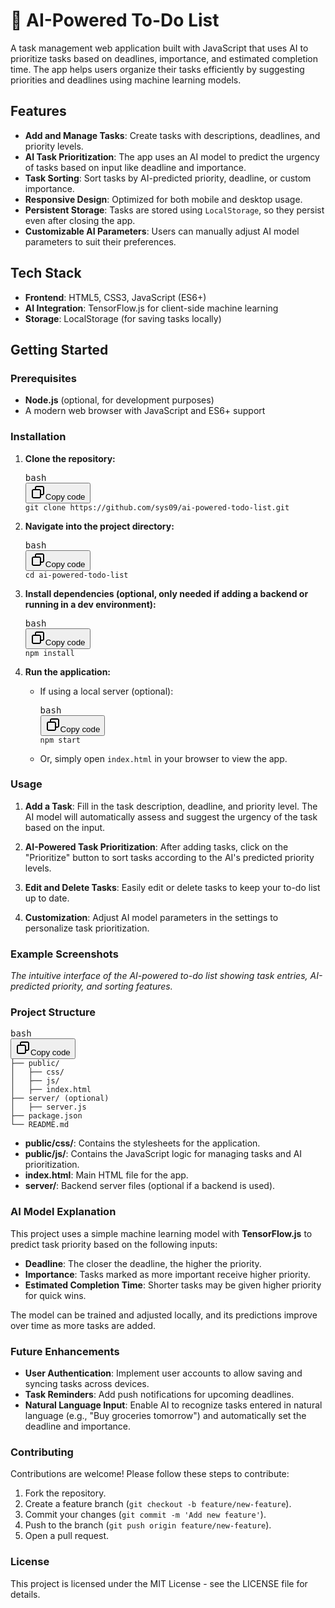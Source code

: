 <html>
<body>
<div class="markdown prose w-full break-words dark:prose-invert light"><h1>🧠 AI-Powered To-Do List</h1><p>A task management web application built with JavaScript that uses AI to prioritize tasks based on deadlines, importance, and estimated completion time. The app helps users organize their tasks efficiently by suggesting priorities and deadlines using machine learning models.</p><h2>Features</h2><ul><li><strong>Add and Manage Tasks</strong>: Create tasks with descriptions, deadlines, and priority levels.</li><li><strong>AI Task Prioritization</strong>: The app uses an AI model to predict the urgency of tasks based on input like deadline and importance.</li><li><strong>Task Sorting</strong>: Sort tasks by AI-predicted priority, deadline, or custom importance.</li><li><strong>Responsive Design</strong>: Optimized for both mobile and desktop usage.</li><li><strong>Persistent Storage</strong>: Tasks are stored using <code>LocalStorage</code>, so they persist even after closing the app.</li><li><strong>Customizable AI Parameters</strong>: Users can manually adjust AI model parameters to suit their preferences.</li></ul><h2>Tech Stack</h2><ul><li><strong>Frontend</strong>: HTML5, CSS3, JavaScript (ES6+)</li><li><strong>AI Integration</strong>: TensorFlow.js for client-side machine learning</li><li><strong>Storage</strong>: LocalStorage (for saving tasks locally)</li></ul><h2>Getting Started</h2><h3>Prerequisites</h3><ul><li><strong>Node.js</strong> (optional, for development purposes)</li><li>A modern web browser with JavaScript and ES6+ support</li></ul><h3>Installation</h3><ol><li><p><strong>Clone the repository:</strong></p><pre class="!overflow-visible"><div class="dark bg-gray-950 contain-inline-size rounded-md border-[0.5px] border-token-border-medium relative"><div class="flex items-center text-token-text-secondary bg-token-main-surface-secondary px-4 py-2 text-xs font-sans justify-between rounded-t-md h-9">bash</div><div class="sticky top-9 md:top-[5.75rem]"><div class="absolute bottom-0 right-2 flex h-9 items-center"><div class="flex items-center rounded bg-token-main-surface-secondary px-2 font-sans text-xs text-token-text-secondary"><span class="" data-state="closed"><button class="flex gap-1 items-center py-1"><svg width="24" height="24" viewBox="0 0 24 24" fill="none" xmlns="http://www.w3.org/2000/svg" class="icon-sm"><path fill-rule="evenodd" clip-rule="evenodd" d="M7 5C7 3.34315 8.34315 2 10 2H19C20.6569 2 22 3.34315 22 5V14C22 15.6569 20.6569 17 19 17H17V19C17 20.6569 15.6569 22 14 22H5C3.34315 22 2 20.6569 2 19V10C2 8.34315 3.34315 7 5 7H7V5ZM9 7H14C15.6569 7 17 8.34315 17 10V15H19C19.5523 15 20 14.5523 20 14V5C20 4.44772 19.5523 4 19 4H10C9.44772 4 9 4.44772 9 5V7ZM5 9C4.44772 9 4 9.44772 4 10V19C4 19.5523 4.44772 20 5 20H14C14.5523 20 15 19.5523 15 19V10C15 9.44772 14.5523 9 14 9H5Z" fill="currentColor"></path></svg>Copy code</button></span></div></div></div><div class="overflow-y-auto p-4" dir="ltr"><code class="!whitespace-pre hljs language-bash">git <span class="hljs-built_in">clone</span> https://github.com/sys09/ai-powered-todo-list.git
</code></div></div></pre></li><li><p><strong>Navigate into the project directory:</strong></p><pre class="!overflow-visible"><div class="dark bg-gray-950 contain-inline-size rounded-md border-[0.5px] border-token-border-medium relative"><div class="flex items-center text-token-text-secondary bg-token-main-surface-secondary px-4 py-2 text-xs font-sans justify-between rounded-t-md h-9">bash</div><div class="sticky top-9 md:top-[5.75rem]"><div class="absolute bottom-0 right-2 flex h-9 items-center"><div class="flex items-center rounded bg-token-main-surface-secondary px-2 font-sans text-xs text-token-text-secondary"><span class="" data-state="closed"><button class="flex gap-1 items-center py-1"><svg width="24" height="24" viewBox="0 0 24 24" fill="none" xmlns="http://www.w3.org/2000/svg" class="icon-sm"><path fill-rule="evenodd" clip-rule="evenodd" d="M7 5C7 3.34315 8.34315 2 10 2H19C20.6569 2 22 3.34315 22 5V14C22 15.6569 20.6569 17 19 17H17V19C17 20.6569 15.6569 22 14 22H5C3.34315 22 2 20.6569 2 19V10C2 8.34315 3.34315 7 5 7H7V5ZM9 7H14C15.6569 7 17 8.34315 17 10V15H19C19.5523 15 20 14.5523 20 14V5C20 4.44772 19.5523 4 19 4H10C9.44772 4 9 4.44772 9 5V7ZM5 9C4.44772 9 4 9.44772 4 10V19C4 19.5523 4.44772 20 5 20H14C14.5523 20 15 19.5523 15 19V10C15 9.44772 14.5523 9 14 9H5Z" fill="currentColor"></path></svg>Copy code</button></span></div></div></div><div class="overflow-y-auto p-4" dir="ltr"><code class="!whitespace-pre hljs language-bash"><span class="hljs-built_in">cd</span> ai-powered-todo-list
</code></div></div></pre></li><li><p><strong>Install dependencies (optional, only needed if adding a backend or running in a dev environment):</strong></p><pre class="!overflow-visible"><div class="dark bg-gray-950 contain-inline-size rounded-md border-[0.5px] border-token-border-medium relative"><div class="flex items-center text-token-text-secondary bg-token-main-surface-secondary px-4 py-2 text-xs font-sans justify-between rounded-t-md h-9">bash</div><div class="sticky top-9 md:top-[5.75rem]"><div class="absolute bottom-0 right-2 flex h-9 items-center"><div class="flex items-center rounded bg-token-main-surface-secondary px-2 font-sans text-xs text-token-text-secondary"><span class="" data-state="closed"><button class="flex gap-1 items-center py-1"><svg width="24" height="24" viewBox="0 0 24 24" fill="none" xmlns="http://www.w3.org/2000/svg" class="icon-sm"><path fill-rule="evenodd" clip-rule="evenodd" d="M7 5C7 3.34315 8.34315 2 10 2H19C20.6569 2 22 3.34315 22 5V14C22 15.6569 20.6569 17 19 17H17V19C17 20.6569 15.6569 22 14 22H5C3.34315 22 2 20.6569 2 19V10C2 8.34315 3.34315 7 5 7H7V5ZM9 7H14C15.6569 7 17 8.34315 17 10V15H19C19.5523 15 20 14.5523 20 14V5C20 4.44772 19.5523 4 19 4H10C9.44772 4 9 4.44772 9 5V7ZM5 9C4.44772 9 4 9.44772 4 10V19C4 19.5523 4.44772 20 5 20H14C14.5523 20 15 19.5523 15 19V10C15 9.44772 14.5523 9 14 9H5Z" fill="currentColor"></path></svg>Copy code</button></span></div></div></div><div class="overflow-y-auto p-4" dir="ltr"><code class="!whitespace-pre hljs language-bash">npm install
</code></div></div></pre></li><li><p><strong>Run the application:</strong></p><ul><li><p>If using a local server (optional):</p><pre class="!overflow-visible"><div class="dark bg-gray-950 contain-inline-size rounded-md border-[0.5px] border-token-border-medium relative"><div class="flex items-center text-token-text-secondary bg-token-main-surface-secondary px-4 py-2 text-xs font-sans justify-between rounded-t-md h-9">bash</div><div class="sticky top-9 md:top-[5.75rem]"><div class="absolute bottom-0 right-2 flex h-9 items-center"><div class="flex items-center rounded bg-token-main-surface-secondary px-2 font-sans text-xs text-token-text-secondary"><span class="" data-state="closed"><button class="flex gap-1 items-center py-1"><svg width="24" height="24" viewBox="0 0 24 24" fill="none" xmlns="http://www.w3.org/2000/svg" class="icon-sm"><path fill-rule="evenodd" clip-rule="evenodd" d="M7 5C7 3.34315 8.34315 2 10 2H19C20.6569 2 22 3.34315 22 5V14C22 15.6569 20.6569 17 19 17H17V19C17 20.6569 15.6569 22 14 22H5C3.34315 22 2 20.6569 2 19V10C2 8.34315 3.34315 7 5 7H7V5ZM9 7H14C15.6569 7 17 8.34315 17 10V15H19C19.5523 15 20 14.5523 20 14V5C20 4.44772 19.5523 4 19 4H10C9.44772 4 9 4.44772 9 5V7ZM5 9C4.44772 9 4 9.44772 4 10V19C4 19.5523 4.44772 20 5 20H14C14.5523 20 15 19.5523 15 19V10C15 9.44772 14.5523 9 14 9H5Z" fill="currentColor"></path></svg>Copy code</button></span></div></div></div><div class="overflow-y-auto p-4" dir="ltr"><code class="!whitespace-pre hljs language-bash">npm start
</code></div></div></pre></li><li><p>Or, simply open <code>index.html</code> in your browser to view the app.</p></li></ul></li></ol><h3>Usage</h3><ol><li><p><strong>Add a Task</strong>: Fill in the task description, deadline, and priority level. The AI model will automatically assess and suggest the urgency of the task based on the input.</p></li><li><p><strong>AI-Powered Task Prioritization</strong>: After adding tasks, click on the "Prioritize" button to sort tasks according to the AI's predicted priority levels.</p></li><li><p><strong>Edit and Delete Tasks</strong>: Easily edit or delete tasks to keep your to-do list up to date.</p></li><li><p><strong>Customization</strong>: Adjust AI model parameters in the settings to personalize task prioritization.</p></li></ol><h3>Example Screenshots</h3><p><div></div></p><p><em>The intuitive interface of the AI-powered to-do list showing task entries, AI-predicted priority, and sorting features.</em></p><h3>Project Structure</h3><pre class="!overflow-visible"><div class="dark bg-gray-950 contain-inline-size rounded-md border-[0.5px] border-token-border-medium relative"><div class="flex items-center text-token-text-secondary bg-token-main-surface-secondary px-4 py-2 text-xs font-sans justify-between rounded-t-md h-9">bash</div><div class="sticky top-9 md:top-[5.75rem]"><div class="absolute bottom-0 right-2 flex h-9 items-center"><div class="flex items-center rounded bg-token-main-surface-secondary px-2 font-sans text-xs text-token-text-secondary"><span class="" data-state="closed"><button class="flex gap-1 items-center py-1"><svg width="24" height="24" viewBox="0 0 24 24" fill="none" xmlns="http://www.w3.org/2000/svg" class="icon-sm"><path fill-rule="evenodd" clip-rule="evenodd" d="M7 5C7 3.34315 8.34315 2 10 2H19C20.6569 2 22 3.34315 22 5V14C22 15.6569 20.6569 17 19 17H17V19C17 20.6569 15.6569 22 14 22H5C3.34315 22 2 20.6569 2 19V10C2 8.34315 3.34315 7 5 7H7V5ZM9 7H14C15.6569 7 17 8.34315 17 10V15H19C19.5523 15 20 14.5523 20 14V5C20 4.44772 19.5523 4 19 4H10C9.44772 4 9 4.44772 9 5V7ZM5 9C4.44772 9 4 9.44772 4 10V19C4 19.5523 4.44772 20 5 20H14C14.5523 20 15 19.5523 15 19V10C15 9.44772 14.5523 9 14 9H5Z" fill="currentColor"></path></svg>Copy code</button></span></div></div></div><div class="overflow-y-auto p-4" dir="ltr"><code class="!whitespace-pre hljs language-bash">├── public/
│   ├── css/
│   ├── js/
│   ├── index.html
├── server/ (optional)
│   ├── server.js
├── package.json
└── README.md
</code></div></div></pre><ul><li><strong>public/css/</strong>: Contains the stylesheets for the application.</li><li><strong>public/js/</strong>: Contains the JavaScript logic for managing tasks and AI prioritization.</li><li><strong>index.html</strong>: Main HTML file for the app.</li><li><strong>server/</strong>: Backend server files (optional if a backend is used).</li></ul><h3>AI Model Explanation</h3><p>This project uses a simple machine learning model with <strong>TensorFlow.js</strong> to predict task priority based on the following inputs:</p><ul><li><strong>Deadline</strong>: The closer the deadline, the higher the priority.</li><li><strong>Importance</strong>: Tasks marked as more important receive higher priority.</li><li><strong>Estimated Completion Time</strong>: Shorter tasks may be given higher priority for quick wins.</li></ul><p>The model can be trained and adjusted locally, and its predictions improve over time as more tasks are added.</p><h3>Future Enhancements</h3><ul><li><strong>User Authentication</strong>: Implement user accounts to allow saving and syncing tasks across devices.</li><li><strong>Task Reminders</strong>: Add push notifications for upcoming deadlines.</li><li><strong>Natural Language Input</strong>: Enable AI to recognize tasks entered in natural language (e.g., "Buy groceries tomorrow") and automatically set the deadline and importance.</li></ul><h3>Contributing</h3><p>Contributions are welcome! Please follow these steps to contribute:</p><ol><li>Fork the repository.</li><li>Create a feature branch (<code>git checkout -b feature/new-feature</code>).</li><li>Commit your changes (<code>git commit -m 'Add new feature'</code>).</li><li>Push to the branch (<code>git push origin feature/new-feature</code>).</li><li>Open a pull request.</li></ol><h3>License</h3><p>This project is licensed under the MIT License - see the <a rel="noopener" style="--streaming-animation-state: var(--batch-play-state-1); --animation-rate: var(--batch-play-rate-1);"><span style="--animation-count: 2; --streaming-animation-state: var(--batch-play-state-2);">LICENSE</span></a> file for details.</p></div>
</body>
</html>
